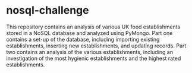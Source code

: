 # nosql-challenge

This repository contains an analysis of various UK food establishments stored in a NoSQL database and analyzed using PyMongo. Part one contains a set-up of the database, including importing existing establishments, inserting new establishments, and updating records. Part two contains an analysis of the various establishments, including an investigation of the most hygienic establishments and the highest rated establishments.